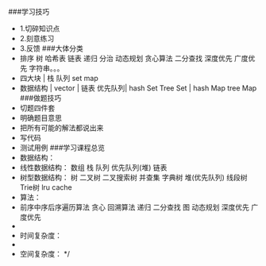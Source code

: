 ###学习技巧
 * 1.切碎知识点
 * 2.刻意练习
 * 3.反馈
###大体分类
 * 排序 树 哈希表 链表 递归 分治 动态规划 贪心算法 二分查找 深度优先 广度优先 字符串。。。
 * 四大块   |    栈        队列               set                  map
 * 数据结构 |  vector | 链表 优先队列| hash Set  Tree Set | hash Map  tree Map
###做题技巧
 * 切题四件套
 *  明确题目意思
 *  把所有可能的解法都说出来
 * 写代码
 * 测试用例
###学习课程总览
 * 数据结构：
 * 线性数据结构： 数组 栈 队列 优先队列(堆) 链表
 * 树型数据结构： 树 二叉树 二叉搜索树 并查集 字典树 堆(优先队列) 线段树  Trie树  lru cache
 * 算法：
 * 前序中序后序遍历算法 贪心 回溯算法 递归 二分查找 图 动态规划 深度优先 广度优先
 *
 * 时间复杂度：
 *
 * 空间复杂度：
 */
